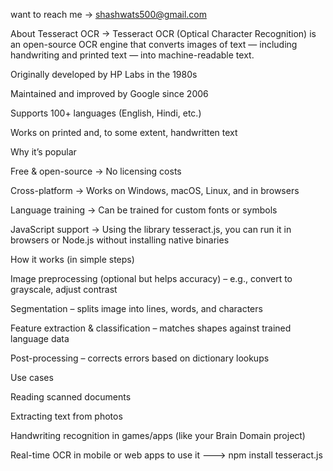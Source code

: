 want to reach me -> shashwats500@gmail.com

About Tesseract OCR -> 
Tesseract OCR (Optical Character Recognition) is an open-source OCR engine that converts images of text — including handwriting and printed text — into machine-readable text.

Originally developed by HP Labs in the 1980s

Maintained and improved by Google since 2006

Supports 100+ languages (English, Hindi, etc.)

Works on printed and, to some extent, handwritten text

Why it’s popular

Free & open-source → No licensing costs

Cross-platform → Works on Windows, macOS, Linux, and in browsers

Language training → Can be trained for custom fonts or symbols

JavaScript support → Using the library tesseract.js, you can run it in browsers or Node.js without installing native binaries

How it works (in simple steps)

Image preprocessing (optional but helps accuracy) – e.g., convert to grayscale, adjust contrast

Segmentation – splits image into lines, words, and characters

Feature extraction & classification – matches shapes against trained language data

Post-processing – corrects errors based on dictionary lookups

Use cases

Reading scanned documents

Extracting text from photos

Handwriting recognition in games/apps (like your Brain Domain project)

Real-time OCR in mobile or web apps
to use it  ---> npm install tesseract.js
